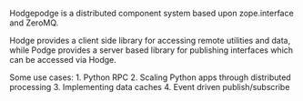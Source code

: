 Hodgepodge is a distributed component system based upon zope.interface and ZeroMQ.

Hodge provides a client side library for accessing remote utilities and data, while Podge provides a server based library for publishing interfaces which can be accessed via Hodge.

Some use cases:
	1. Python RPC
	2. Scaling Python apps through distributed processing
	3. Implementing data caches
	4. Event driven publish/subscribe

